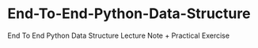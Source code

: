# End-To-End-Python-Data-Structure
End To End Python Data Structure Lecture Note + Practical Exercise
